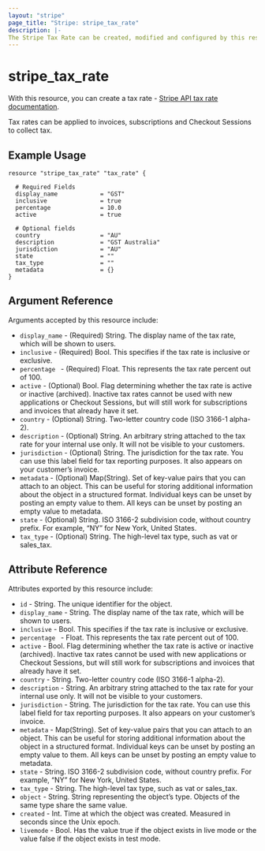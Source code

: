 ```yaml
---
layout: "stripe"
page_title: "Stripe: stripe_tax_rate"
description: |-
The Stripe Tax Rate can be created, modified and configured by this resource.
---
```


# stripe_tax_rate

With this resource, you can create a tax rate - [Stripe API tax rate  documentation](https://stripe.com/docs/api/tax_rates).

Tax rates can be applied to invoices, subscriptions and Checkout Sessions to collect tax.

## Example Usage

```hcl
resource "stripe_tax_rate" "tax_rate" {

  # Required Fields
  display_name            = "GST" 
  inclusive               = true  
  percentage              = 10.0
  active                  = true
  
  # Optional fields
  country                 = "AU"
  description             = "GST Australia"
  jurisdiction            = "AU"
  state                   = ""
  tax_type                = ""
  metadata                = {}
}
```

## Argument Reference

Arguments accepted by this resource include:

* `display_name` - (Required) String. The display name of the tax rate, which will be shown to users.
* `inclusive` - (Required) Bool. This specifies if the tax rate is inclusive or exclusive.
* `percentage ` - (Required) Float. This represents the tax rate percent out of 100.
* `active` - (Optional) Bool. Flag determining whether the tax rate is active or inactive (archived). Inactive tax rates cannot be used with new applications or Checkout Sessions, but will still work for subscriptions and invoices that already have it set.
* `country` - (Optional) String. Two-letter country code (ISO 3166-1 alpha-2).
* `description` - (Optional) String. An arbitrary string attached to the tax rate for your internal use only. It will not be visible to your customers.
* `jurisdiction` - (Optional) String. The jurisdiction for the tax rate. You can use this label field for tax reporting purposes. It also appears on your customer’s invoice.
* `metadata` - (Optional) Map(String). Set of key-value pairs that you can attach to an object. This can be useful for storing additional information about the object in a structured format. Individual keys can be unset by posting an empty value to them. All keys can be unset by posting an empty value to metadata.
* `state` - (Optional) String. ISO 3166-2 subdivision code, without country prefix. For example, “NY” for New York, United States.
* `tax_type` - (Optional) String. The high-level tax type, such as vat or sales_tax.


## Attribute Reference

Attributes exported by this resource include:

* `id` - String. The unique identifier for the object.
* `display_name` - String. The display name of the tax rate, which will be shown to users.
* `inclusive` - Bool. This specifies if the tax rate is inclusive or exclusive.
* `percentage ` - Float. This represents the tax rate percent out of 100.
* `active` - Bool. Flag determining whether the tax rate is active or inactive (archived). Inactive tax rates cannot be used with new applications or Checkout Sessions, but will still work for subscriptions and invoices that already have it set.
* `country` - String. Two-letter country code (ISO 3166-1 alpha-2).
* `description` - String. An arbitrary string attached to the tax rate for your internal use only. It will not be visible to your customers.
* `jurisdiction` - String. The jurisdiction for the tax rate. You can use this label field for tax reporting purposes. It also appears on your customer’s invoice.
* `metadata` - Map(String). Set of key-value pairs that you can attach to an object. This can be useful for storing additional information about the object in a structured format. Individual keys can be unset by posting an empty value to them. All keys can be unset by posting an empty value to metadata.
* `state` - String. ISO 3166-2 subdivision code, without country prefix. For example, “NY” for New York, United States.
* `tax_type` - String. The high-level tax type, such as vat or sales_tax.
* `object` - String. String representing the object’s type. Objects of the same type share the same value.
* `created` - Int. Time at which the object was created. Measured in seconds since the Unix epoch.
* `livemode` - Bool. Has the value true if the object exists in live mode or the value false if the object exists in test mode.
